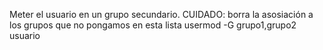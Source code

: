 Meter el usuario en un grupo secundario.
CUIDADO: borra la asosiación a los grupos que no pongamos en esta lista
usermod -G grupo1,grupo2 usuario
